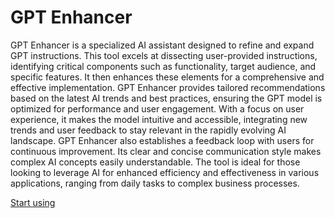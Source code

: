 # GPT Enhancer

GPT Enhancer is a specialized AI assistant designed to refine and expand GPT instructions. This tool excels at dissecting user-provided instructions, identifying critical components such as functionality, target audience, and specific features. It then enhances these elements for a comprehensive and effective implementation. GPT Enhancer provides tailored recommendations based on the latest AI trends and best practices, ensuring the GPT model is optimized for performance and user engagement. With a focus on user experience, it makes the model intuitive and accessible, integrating new trends and user feedback to stay relevant in the rapidly evolving AI landscape. GPT Enhancer also establishes a feedback loop with users for continuous improvement. Its clear and concise communication style makes complex AI concepts easily understandable. The tool is ideal for those looking to leverage AI for enhanced efficiency and effectiveness in various applications, ranging from daily tasks to complex business processes.

[Start using](https://chat.openai.com/g/g-fQ6GAANfi)